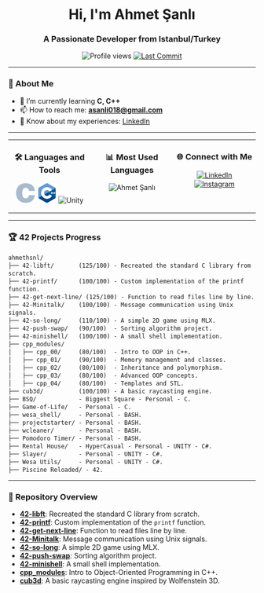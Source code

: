<h1 align="center">Hi, I'm Ahmet Şanlı</h1>
<h3 align="center">A Passionate Developer from Istanbul/Turkey</h3>

<p align="center">
  <img src="https://komarev.com/ghpvc/?username=ahmethsnl&label=Profile%20views&color=0e75b6&style=flat" alt="Profile views" />
  <a href="https://github.com/ahmethsnl/ahmethsnl/commits">
    <img src="https://img.shields.io/github/last-commit/ahmethsnl/ahmethsnl?style=flat" alt="Last Commit" />
  </a>
</p>

---

### 🌱 About Me
- 🌱 I’m currently learning **C, C++**
- 📫 How to reach me: **asanli018@gmail.com**
- 📄 Know about my experiences: [LinkedIn](https://www.linkedin.com/in/ahmethsnl/)

---

<table>
  <tr>
    <td align="center" valign="top" width="33%">
      <h3>🛠️ Languages and Tools</h3>
      <p>
        <img src="https://raw.githubusercontent.com/devicons/devicon/master/icons/c/c-original.svg" alt="C" width="40" height="40" />
        <img src="https://raw.githubusercontent.com/devicons/devicon/master/icons/cplusplus/cplusplus-original.svg" alt="C++" width="40" height="40" />
        <img src="https://www.vectorlogo.zone/logos/unity3d/unity3d-icon.svg" alt="Unity" width="40" height="40" />
      </p>
    </td>
    <td align="center" valign="top" width="33%">
      <h3>📊 Most Used Languages</h3>
      <p>
        <img src="https://github-readme-stats.vercel.app/api/top-langs?username=ahmethsnl&show_icons=true&locale=en&layout=compact" alt="Ahmet Şanlı" />
      </p>
    </td>
    <td align="center" valign="top" width="33%">
      <h3>🌐 Connect with Me</h3>
      <p>
        <a href="https://linkedin.com/in/ahmethsnl" target="blank">
          <img align="center" src="https://raw.githubusercontent.com/rahuldkjain/github-profile-readme-generator/master/src/images/icons/Social/linked-in-alt.svg" alt="LinkedIn" height="30" width="40" />
        </a>
        <a href="https://instagram.com/ahmet.hsnl" target="blank">
          <img align="center" src="https://raw.githubusercontent.com/rahuldkjain/github-profile-readme-generator/master/src/images/icons/Social/instagram.svg" alt="Instagram" height="30" width="40" />
        </a>
      </p>
    </td>
  </tr>
</table>

---

### 🏆 42 Projects Progress

```plaintext
ahmethsnl/
├── 42-libft/       (125/100) - Recreated the standard C library from scratch.
├── 42-printf/      (100/100) - Custom implementation of the printf function.
├── 42-get-next-line/ (125/100) - Function to read files line by line.
├── 42-Minitalk/    (100/100) - Message communication using Unix signals.
├── 42-so-long/     (110/100) - A simple 2D game using MLX.
├── 42-push-swap/   (90/100)  - Sorting algorithm project.
├── 42-minishell/   (100/100) - A small shell implementation.
├── cpp_modules/
│   ├── cpp_00/     (80/100)  - Intro to OOP in C++.
│   ├── cpp_01/     (90/100)  - Memory management and classes.
│   ├── cpp_02/     (80/100)  - Inheritance and polymorphism.
│   ├── cpp_03/     (80/100)  - Advanced OOP concepts.
│   ├── cpp_04/     (80/100)  - Templates and STL.
├── cub3d/          (100/100) - A basic raycasting engine.
├── BSQ/            - Biggest Square - Personal - C.
├── Game-of-Life/   - Personal - C.
├── wesa_shell/     - Personal - BASH.
├── projectstarter/ - Personal - BASH.
├── wcleaner/       - Personal - BASH.
├── Pomodoro Timer/ - Personal - BASH.
├── Rental House/   - HyperCasual - Personal - UNITY - C#.
├── Slayer/         - Personal - UNITY - C#.
├── Wesa Utils/     - Personal - UNITY - C#.
├── Piscine Reloaded/ - 42.
```

---

### 📂 Repository Overview

- [**42-libft**](https://github.com/Ahmethsnl/42-libft): Recreated the standard C library from scratch.
- [**42-printf**](https://github.com/Ahmethsnl/42-printf): Custom implementation of the `printf` function.
- [**42-get-next-line**](https://github.com/Ahmethsnl/42-get-next-line): Function to read files line by line.
- [**42-Minitalk**](https://github.com/Ahmethsnl/42-Minitalk): Message communication using Unix signals.
- [**42-so-long**](https://github.com/Ahmethsnl/42-so-long): A simple 2D game using MLX.
- [**42-push-swap**](https://github.com/Ahmethsnl/42-push-swap): Sorting algorithm project.
- [**42-minishell**](https://github.com/Ahmethsnl/42-minishell): A small shell implementation.
- [**cpp_modules**](https://github.com/Ahmethsnl/cpp_modules): Intro to Object-Oriented Programming in C++.
- [**cub3d**](https://github.com/Ahmethsnl/cub3d): A basic raycasting engine inspired by Wolfenstein 3D.
